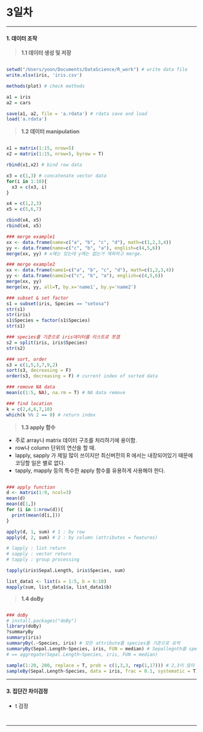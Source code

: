 # 3일차 


-----------------------


#### **1. 데이터 조작**


> **1.1 데이터 생성 및 저장**

```R

setwd("/Users/yoon/Documents/DataScience/R_work") # write data file
write.xlsx(iris, 'iris.csv')

methods(plot) # check methods

a1 = iris
a2 = cars

save(a1, a2, file = 'a.rdata') # rdata save and load
load('a.rdata')

```

> **1.2 데이터 manipulation**

```R

x1 = matrix(1:15, nrow=5)
x2 = matrix(1:15, nrow=5, byrow = T)

rbind(x1,x2) # bind row data

x3 = c(1,3) # concatenate vector data
for(i in 1:10){
  x3 = c(x3, i)
}

x4 = c(1,2,3)
x5 = c(5,6,7)

cbind(x4, x5)
rbind(x4, x5)

### merge example1
xx <- data.frame(name=c("a", "b", "c", "d"), math=c(1,2,3,4))
yy <- data.frame(name=c("c", "b", "a"), english=c(4,5,6))
merge(xx, yy) # x에는 있는데 y에는 없는거 제외하고 merge.

### merge example2
xx <- data.frame(name1=c("a", "b", "c", "d"), math=c(1,2,3,4))
yy <- data.frame(name2=c("c", "b", "a"), english=c(4,5,6))
merge(xx, yy)
merge(xx, yy, all=T, by.x='name1', by.y='name2')

### subset & set factor
s1 = subset(iris, Species == "setosa")
str(s1)
str(iris)
s1$Species = factor(s1$Species)
str(s1)

### species를 기준으로 iris데이터를 리스트로 쪼갬
s2 = split(iris, iris$Species)
str(s2)

### sort, order
s3 = c(1,5,3,7,9,2)
sort(s3, decreasing = F)
order(s3, decreasing = F) # current index of sorted data

### remove NA data
mean(c(1:5, NA), na.rm = T) # NA data remove

### find location
k = c(2,4,6,7,10)
which(k %% 2 == 0) # return index

```

> **1.3 apply 함수**

- 주로 array나 matrix 데이터 구조를 처리하기에 용이함.
- row나 column 단위의 연산을 할 때.
- lapply, sapply 가 제일 많이 쓰이지만 최신버전의 R 에서는 내장되어있기 때문에 코딩할 일은 별로 없다.
- tapply, mapply 등의 특수한 apply 함수를 유용하게 사용해야 한다.

```R

### apply function
d <- matrix(1:9, ncol=3)
mean(d)
mean(d[1,])
for (i in 1:nrow(d)){
  print(mean(d[i,]))
}

apply(d, 1, sum) # 1 : by row
apply(d, 2, sum) # 2 : by column (attributes = features)

# lapply : list return
# sapply : vector return
# tapply : group processing

tapply(iris$Sepal.Length, iris$Species, sum)

list_data1 <- list(a = 1:5, b = 6:10)
mapply(sum, list_data1$a, list_data1$b)

```

> **1.4 doBy**


```R

### doBy
# install.packages("doBy")
library(doBy)
?summaryBy
summary(iris)
summaryBy(.~Species, iris) # 모든 attribute를 species를 기준으로 요약
summaryBy(Sepal.Length~Species, iris, FUN = median) # Sepallegnth를 species 기준으로 요약, median func로.
# == aggregate(Sepal.Length~Species, iris, FUN = median)

sample(1:20, 200, replace = T, prob = c(1,3,3, rep(1,17))) # 2,3이 많이 뽑힌다.
sampleBy(Sepal.Length~Species, data = iris, frac = 0.1, systematic = T) # 종 별로 10%씩 샘플링

```

-----------------------


#### **3. 집단간 차이검정**

- t 검정

```


```

-----------------------

